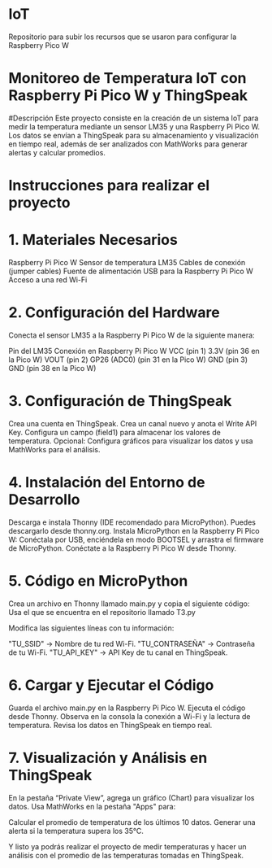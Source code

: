 # IoT
Repositorio para subir los recursos que se usaron para configurar la Raspberry Pico W

# Monitoreo de Temperatura IoT con Raspberry Pi Pico W y ThingSpeak

#Descripción
Este proyecto consiste en la creación de un sistema IoT para medir la temperatura mediante un sensor LM35 y una Raspberry Pi Pico W. Los datos se envían a ThingSpeak para su almacenamiento y visualización en tiempo real, además de ser analizados con MathWorks para generar alertas y calcular promedios.

# Instrucciones para realizar el proyecto

# 1. Materiales Necesarios
Raspberry Pi Pico W
Sensor de temperatura LM35
Cables de conexión (jumper cables)
Fuente de alimentación USB para la Raspberry Pi Pico W
Acceso a una red Wi-Fi

# 2. Configuración del Hardware
Conecta el sensor LM35 a la Raspberry Pi Pico W de la siguiente manera:

Pin del LM35	     Conexión en Raspberry Pi Pico W
VCC (pin 1)	       3.3V (pin 36 en la Pico W)
VOUT (pin 2)	     GP26 (ADC0) (pin 31 en la Pico W)
GND (pin 3)	       GND (pin 38 en la Pico W)

# 3. Configuración de ThingSpeak
Crea una cuenta en ThingSpeak.
Crea un canal nuevo y anota el Write API Key.
Configura un campo (field1) para almacenar los valores de temperatura.
Opcional: Configura gráficos para visualizar los datos y usa MathWorks para el análisis.

# 4. Instalación del Entorno de Desarrollo
Descarga e instala Thonny (IDE recomendado para MicroPython).
Puedes descargarlo desde thonny.org.
Instala MicroPython en la Raspberry Pi Pico W:
Conéctala por USB, enciéndela en modo BOOTSEL y arrastra el firmware de MicroPython.
Conéctate a la Raspberry Pi Pico W desde Thonny.

# 5. Código en MicroPython
Crea un archivo en Thonny llamado main.py y copia el siguiente código:
Usa el que se encuentra en el repositorio llamado T3.py

Modifica las siguientes líneas con tu información:

"TU_SSID" → Nombre de tu red Wi-Fi.
"TU_CONTRASEÑA" → Contraseña de tu Wi-Fi.
"TU_API_KEY" → API Key de tu canal en ThingSpeak.

# 6. Cargar y Ejecutar el Código
Guarda el archivo main.py en la Raspberry Pi Pico W.
Ejecuta el código desde Thonny.
Observa en la consola la conexión a Wi-Fi y la lectura de temperatura.
Revisa los datos en ThingSpeak en tiempo real.

# 7. Visualización y Análisis en ThingSpeak
En la pestaña “Private View”, agrega un gráfico (Chart) para visualizar los datos.
Usa MathWorks en la pestaña "Apps" para:

Calcular el promedio de temperatura de los últimos 10 datos.
Generar una alerta si la temperatura supera los 35°C.

Y listo ya podrás realizar el proyecto de medir temperaturas y hacer un análisis con el promedio de las temperaturas tomadas en ThingSpeak.

